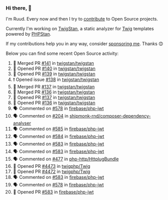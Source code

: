 ### Hi there, 👋

I'm Ruud. Every now and then I try to [contribute](https://github.com/pulls?q=+is%3Apr+author%3Aruudk+archived%3Afalse+is%3Apublic+) to Open Source projects.

Currently I'm working on [TwigStan](https://github.com/twigstan), a static analyzer for [Twig](https://twig.symfony.com/) templates powered by [PHPStan](https://phpstan.org/).

If my contributions help you in any way, consider [sponsoring me](https://github.com/sponsors/ruudk). Thanks 😊

Below you can find some recent Open Source activity:

<!--START_SECTION:activity-->
1. 🎉 Merged PR [#141](https://github.com/twigstan/twigstan/pull/141) in [twigstan/twigstan](https://github.com/twigstan/twigstan)
2. 💪 Opened PR [#140](https://github.com/twigstan/twigstan/pull/140) in [twigstan/twigstan](https://github.com/twigstan/twigstan)
3. 💪 Opened PR [#139](https://github.com/twigstan/twigstan/pull/139) in [twigstan/twigstan](https://github.com/twigstan/twigstan)
4. ❗ Opened issue [#138](https://github.com/twigstan/twigstan/issues/138) in [twigstan/twigstan](https://github.com/twigstan/twigstan)
5. 🎉 Merged PR [#137](https://github.com/twigstan/twigstan/pull/137) in [twigstan/twigstan](https://github.com/twigstan/twigstan)
6. 🎉 Merged PR [#136](https://github.com/twigstan/twigstan/pull/136) in [twigstan/twigstan](https://github.com/twigstan/twigstan)
7. 💪 Opened PR [#137](https://github.com/twigstan/twigstan/pull/137) in [twigstan/twigstan](https://github.com/twigstan/twigstan)
8. 💪 Opened PR [#136](https://github.com/twigstan/twigstan/pull/136) in [twigstan/twigstan](https://github.com/twigstan/twigstan)
9. 🗣 Commented on [#578](https://github.com/firebase/php-jwt/issues/578#issuecomment-2495963742) in [firebase/php-jwt](https://github.com/firebase/php-jwt)
10. 🗣 Commented on [#204](https://github.com/shipmonk-rnd/composer-dependency-analyser/issues/204#issuecomment-2495962879) in [shipmonk-rnd/composer-dependency-analyser](https://github.com/shipmonk-rnd/composer-dependency-analyser)
11. 🗣 Commented on [#585](https://github.com/firebase/php-jwt/pull/585#issuecomment-2495950080) in [firebase/php-jwt](https://github.com/firebase/php-jwt)
12. 🗣 Commented on [#584](https://github.com/firebase/php-jwt/pull/584#issuecomment-2495933329) in [firebase/php-jwt](https://github.com/firebase/php-jwt)
13. 🗣 Commented on [#583](https://github.com/firebase/php-jwt/pull/583#issuecomment-2495922287) in [firebase/php-jwt](https://github.com/firebase/php-jwt)
14. 🗣 Commented on [#583](https://github.com/firebase/php-jwt/pull/583#issuecomment-2495917765) in [firebase/php-jwt](https://github.com/firebase/php-jwt)
15. 🗣 Commented on [#477](https://github.com/php-http/HttplugBundle/pull/477#issuecomment-2495886502) in [php-http/HttplugBundle](https://github.com/php-http/HttplugBundle)
16. 💪 Opened PR [#4473](https://github.com/twigphp/Twig/pull/4473) in [twigphp/Twig](https://github.com/twigphp/Twig)
17. 💪 Opened PR [#4472](https://github.com/twigphp/Twig/pull/4472) in [twigphp/Twig](https://github.com/twigphp/Twig)
18. 🗣 Commented on [#583](https://github.com/firebase/php-jwt/pull/583#issuecomment-2495870339) in [firebase/php-jwt](https://github.com/firebase/php-jwt)
19. 🗣 Commented on [#578](https://github.com/firebase/php-jwt/issues/578#issuecomment-2495869942) in [firebase/php-jwt](https://github.com/firebase/php-jwt)
20. 💪 Opened PR [#583](https://github.com/firebase/php-jwt/pull/583) in [firebase/php-jwt](https://github.com/firebase/php-jwt)
<!--END_SECTION:activity-->
